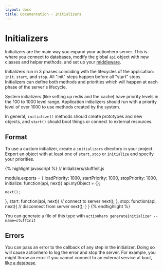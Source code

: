 ```yaml
---
layout: docs
title: Documentation - Initializers
---
```


# Initializers

Initializers are the main way you expand your actionhero server.  This is where you connect to databases, modify the global `api` object with new classes and helper methods, and set up your [middleware](/docs/core/middleware.html).

Initializers run in 3 phases coinciding with the lifecycles of the application: `init`. `start`, and `stop`.  All "init" steps happen before all "start" steps.  Initializers can define both methods and priorities which will happen at each phase of the server's lifecycle.

System initializers (like setting up redis and the cache) have priority levels in the 100 to 1000 level range.  Application initializers should run with a priority level of over 1000 to use methods created by the system.

In general, `initialize()` methods should create prototypes and new objects, and `start()` should boot things or connect to external resources.

## Format

To use a custom initializer, create a `initializers` directory in your project. Export an object with at least one of `start`, `stop` or `initialize` and specify your priorities.

{% highlight javascript %}
// initializers/stuffInit.js

module.exports = {
  loadPriority:  1000,
  startPriority: 1000,
  stopPriority:  1000,
  initialize: function(api, next){
    api.myObject = {};

    next();
  },
  start: function(api, next){
    // connect to server
    next();
  },
  stop: function(api, next){
    // disconnect from server
    next();
  }
}
{% endhighlight %}

You can generate a file of this type with `actionhero generateInitializer --name=stuffInit`

## Errors

You can pass an error to the callback of any step in the initializer.  Doing so will cause actionhero to log the error and stop the server.  For example, you might throw an error if you cannot connect to an external service at boot, [like a database](https://github.com/evantahler/ah-sequelize-plugin/blob/master/initializers/sequelize.js). 

